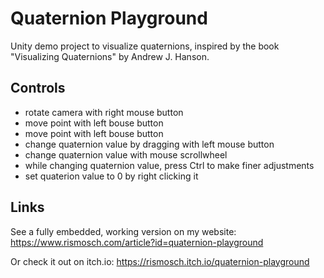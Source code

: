 # Quaternion Playground

Unity demo project to visualize quaternions, inspired by the book "Visualizing Quaternions" by Andrew J. Hanson.

## Controls

- rotate camera with right mouse button
- move point with left bouse button
- move point with left bouse button
- change quaternion value by dragging with left mouse button
- change quaternion value with mouse scrollwheel
- while changing quaternion value, press Ctrl to make finer adjustments
- set quaterion value to 0 by right clicking it

## Links

See a fully embedded, working version on my website: https://www.rismosch.com/article?id=quaternion-playground

Or check it out on itch.io: https://rismosch.itch.io/quaternion-playground
